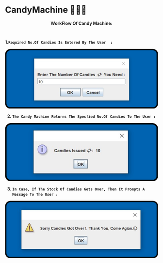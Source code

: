 # CandyMachine 🍬🎫🍬 

<p align="center"><b>WorkFlow Of Candy Machine:</p> 

<br>

1.`Required No.Of Candies Is Entered By The User  :`
<p align="center">
  <img src="Img/Input.png">
</p>  

2. `The Candy Machine Returns The Specfied No.Of Candies To The User :`

<p align="center">
  <img src="Img/Output-1.png">
</p> 

3. `In Case, If The Stock Of Candies Gets Over, Then It Prompts A Message To The User :` 

<p align="center">
  <img src="Img/Output-2.png">
</p> 

<br>
